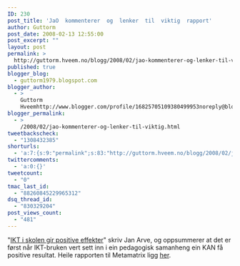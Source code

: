 ```yaml
---
ID: 230
post_title: 'JaO  kommenterer  og  lenker  til  viktig  rapport'
author: Guttorm
post_date: 2008-02-13 12:55:00
post_excerpt: ""
layout: post
permalink: >
  http://guttorm.hveem.no/blogg/2008/02/jao-kommenterer-og-lenker-til-viktig-rapport/
published: true
blogger_blog:
  - guttorm1979.blogspot.com
blogger_author:
  - >
    Guttorm
    Hveemhttp://www.blogger.com/profile/16825705109380499953noreply@blogger.com
blogger_permalink:
  - >
    /2008/02/jao-kommenterer-og-lenker-til-viktig.html
tweetbackscheck:
  - "1308432385"
shorturls:
  - 'a:7:{s:9:"permalink";s:83:"http://guttorm.hveem.no/blogg/2008/02/jao-kommenterer-og-lenker-til-viktig-rapport/";s:7:"tinyurl";s:25:"http://tinyurl.com/d8aly3";s:4:"isgd";s:17:"http://is.gd/hhVC";s:5:"bitly";s:19:"http://bit.ly/14rfp";s:5:"snipr";s:22:"http://snipr.com/arewq";s:5:"snurl";s:22:"http://snurl.com/arewq";s:7:"snipurl";s:24:"http://snipurl.com/arewq";}'
twittercomments:
  - 'a:0:{}'
tweetcount:
  - "0"
tmac_last_id:
  - "88260845229965312"
dsq_thread_id:
  - "830329204"
post_views_count:
  - "481"
---
```

"<a href="http://jao.typepad.com/jao_s_blogg/2008/02/ikt-i-skolen-gi.html">IKT i skolen gir positive effekter</a>" skriv Jan Arve, og oppsummerer at det er først når IKT-bruken vert sett inn i ein pedagogisk samanheng ein KAN få positive resultat. Heile rapporten til Metamatrix ligg <a href="http://www.skolutveckling.se/publikationer/sokochbestall/_pid/publdbExternal/_rp_publdbExternal_action/publicationDetails/_rp_publdbExternal_publ_id/573">her</a>.